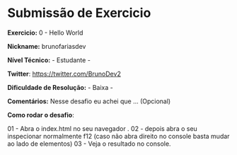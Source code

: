# Submissão de Exercicio

**Exercicio:** 0 - Hello World

**Nickname:** brunofariasdev

**Nível Técnico:** - Estudante -

**Twitter**: https://twitter.com/BrunoDev2

**Dificuldade de Resolução:** - Baixa -

**Comentários:** Nesse desafio eu achei que ... (Opcional)

**Como rodar o desafio**: 

 01 - Abra o index.html no seu navegador .
 02 - depois abra o seu inspecionar normalmente f12 (caso não abra direito no console basta mudar ao lado de elementos)
 03 - Veja o resultado no console.